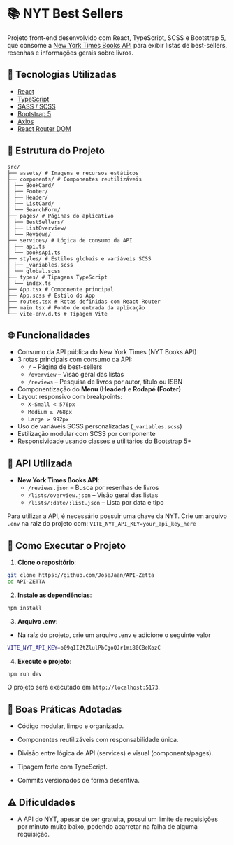# 📚 NYT Best Sellers

Projeto front-end desenvolvido com React, TypeScript, SCSS e Bootstrap 5, que consome a [New York Times Books API](https://developer.nytimes.com/docs/books-product/1/overview) para exibir listas de best-sellers, resenhas e informações gerais sobre livros.

## 📌 Tecnologias Utilizadas

- [React](https://reactjs.org/)
- [TypeScript](https://www.typescriptlang.org/)
- [SASS / SCSS](https://sass-lang.com/)
- [Bootstrap 5](https://getbootstrap.com/)
- [Axios](https://axios-http.com/)
- [React Router DOM](https://reactrouter.com/)

## 📁 Estrutura do Projeto

```
src/
├── assets/ # Imagens e recursos estáticos
├── components/ # Componentes reutilizáveis
│ ├── BookCard/
│ ├── Footer/
│ ├── Header/
│ ├── ListCard/
│ └── SearchForm/
├── pages/ # Páginas do aplicativo
│ ├── BestSellers/
│ ├── ListOverview/
│ └── Reviews/
├── services/ # Lógica de consumo da API
│ ├── api.ts
│ └── booksApi.ts
├── styles/ # Estilos globais e variáveis SCSS
│ ├── _variables.scss
│ └── global.scss
├── types/ # Tipagens TypeScript
│ └── index.ts
├── App.tsx # Componente principal
├── App.scss # Estilo do App
├── routes.tsx # Rotas definidas com React Router
├── main.tsx # Ponto de entrada da aplicação
└── vite-env.d.ts # Tipagem Vite                                          
```

## 🌐 Funcionalidades

- Consumo da API pública do New York Times (NYT Books API)
- 3 rotas principais com consumo da API:
  - `/` – Página de best-sellers
  - `/overview` – Visão geral das listas
  - `/reviews` – Pesquisa de livros por autor, título ou ISBN
- Componentização do **Menu (Header)** e **Rodapé (Footer)**
- Layout responsivo com breakpoints:
  - `X-Small < 576px`
  - `Medium ≥ 768px`
  - `Large ≥ 992px`
- Uso de variáveis SCSS personalizadas (`_variables.scss`)
- Estilização modular com SCSS por componente
- Responsividade usando classes e utilitários do Bootstrap 5+

## 🔌 API Utilizada

- **New York Times Books API**:
  - `/reviews.json` – Busca por resenhas de livros
  - `/lists/overview.json` – Visão geral das listas
  - `/lists/:date/:list.json` – Lista por data e tipo

Para utilizar a API, é necessário possuir uma chave da NYT. Crie um arquivo `.env` na raiz do projeto com:
`VITE_NYT_API_KEY=your_api_key_here`


## 🚀 Como Executar o Projeto

1. **Clone o repositório**:

```bash
git clone https://github.com/JoseJaan/API-Zetta
cd API-ZETTA
```

2. **Instale as dependências**:
```bash
npm install
```

3. **Arquivo .env**:
- Na raíz do projeto, crie um arquivo .env e adicione o seguinte valor
```bash
VITE_NYT_API_KEY=o09qIIZtZlulPbCgoQJr1mi80CBeKozC
```

4. **Execute o projeto**:
```bash
npm run dev
```
O projeto será executado em `http://localhost:5173`.

## 🧪 Boas Práticas Adotadas

- Código modular, limpo e organizado.

- Componentes reutilizáveis com responsabilidade única.

- Divisão entre lógica de API (services) e visual (components/pages).

- Tipagem forte com TypeScript.

- Commits versionados de forma descritiva.

## ⚠️ Dificuldades

- A API do NYT, apesar de ser gratuita, possui um limite de requisições por minuto muito baixo, podendo acarretar na falha de alguma requisição.

